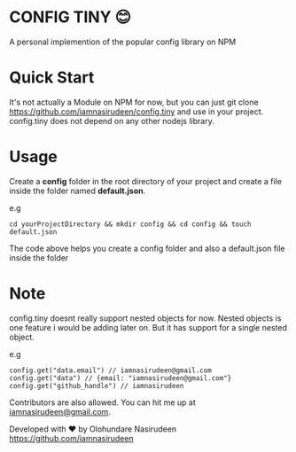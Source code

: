 # CONFIG TINY :blush:

A personal implemention of the popular config library on NPM

# Quick Start

It's not actually a Module on NPM for now, but you can just git clone https://github.com/iamnasirudeen/config.tiny and use in your project. config.tiny does not depend on any other nodejs library.

# Usage

Create a **config** folder in the root directory of your project and create a file inside the folder named **default.json**.

e.g

```
cd yourProjectDirectory && mkdir config && cd config && touch default.json
```

The code above helps you create a config folder and also a default.json file inside the folder

# Note

config.tiny doesnt really support nested objects for now. Nested objects is one feature i would be adding later on. But it has support for a single nested object.

e.g

```
config.get("data.email") // iamnasirudeen@gmail.com
config.get("data") // {email: "iamnasirudeen@gmail.com"}
config.get("github_handle") // iamnasirudeen
```

Contributors are also allowed. You can hit me up at iamnasirudeen@gmail.com.

Developed with :heart: by Olohundare Nasirudeen <https://github.com/iamnasirudeen>

